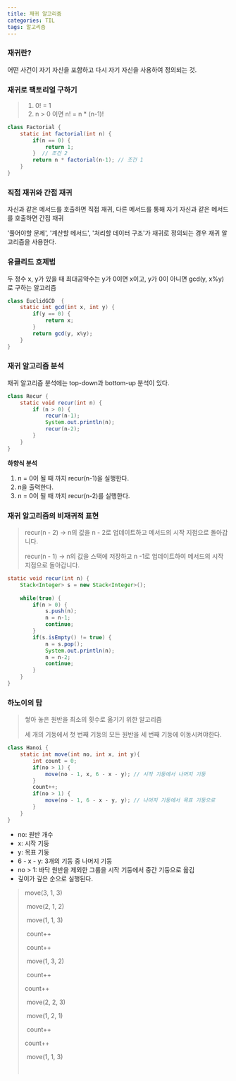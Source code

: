 ```yaml
---
title: 재귀 알고리즘
categories: TIL
tags: 알고리즘
---
```


### 재귀란?

어떤 사건이 자기 자신을 포함하고 다시 자기 자신을 사용하여 정의되는 것.



### 재귀로 팩토리얼 구하기

> 1. 0! = 1
> 2. n > 0 이면 n! = n * (n-1)!

```java
class Factorial {
    static int factorial(int n) {
        if(n == 0) {
            return 1;
        }  // 조건 2
        return n * factorial(n-1); // 조건 1
    }
}
```



### 직접 재귀와 간접 재귀

자신과 같은 메서드를 호출하면 직접 재귀, 다른 메서드를 통해 자기 자신과 같은 메서드를 호출하면 간접 재귀

'풀어야할 문제', '계산할 메서드', '처리할 데이터 구조'가 재귀로 정의되는 경우 재귀 알고리즘을 사용한다.



### 유클리드 호제법

두 정수 x, y가 있을 때 최대공약수는  y가 0이면 x이고, y가 0이 아니면 gcd(y, x%y)로 구하는 알고리즘

```java
class EuclidGCD  {
    static int gcd(int x, int y) {
        if(y == 0) {
            return x;
        }
        return gcd(y, x%y);
    }
}
```



### 재귀 알고리즘 분석

재귀 알고리즘 분석에는 top-down과 bottom-up 분석이 있다.

```java
class Recur {
    static void recur(int n) {
        if (n > 0) {
            recur(n-1);
            System.out.println(n);
            recur(n-2);
        }
    } 
}
```

**하향식 분석**

1. n = 0이 될 때 까지 recur(n-1)을 실행한다.
2. n을 출력한다.
3. n = 0이 될 때 까지 recur(n-2)를 실행한다.



### 재귀 알고리즘의 비재귀적 표현

> recur(n - 2) -> n의 값을 n - 2로 업데이트하고 메서드의 시작 지점으로 돌아갑니다.
>
> recur(n - 1) -> n의 값을 스택에 저장하고 n -1로 업데이트하여 메서드의 시작 지점으로 돌아갑니다.

``` java
static void recur(int n) {
    Stack<Integer> s = new Stack<Integer>();
    
    while(true) {
        if(n > 0) {
            s.push(n);
            n = n-1;
            continue;
        }
        if(s.isEmpty() != true) {
            n = s.pop();
            System.out.println(n);
            n = n-2;
            continue;
        }
    }
}
```



### 하노이의 탑

> 쌓아 놓은 원반을 최소의 횟수로 옮기기 위한 알고리즘
>
> 세 개의 기둥에서 첫 번째 기둥의 모든 원반을 세 번째 기둥에 이동시켜야한다.

```java
class Hanoi {
    static int move(int no, int x, int y){
        int count = 0;
	    if(no > 1) {
    	    move(no - 1, x, 6 - x - y); // 시작 기둥에서 나머지 기둥
	    }
        count++;
        if(no > 1) {
            move(no - 1, 6 - x - y, y); // 나머지 기둥에서 목표 기둥으로
        }
    }
}
```

* no: 원반 개수
* x: 시작 기둥
* y: 목표 기둥
* 6 - x - y: 3개의 기둥 중 나머지 기둥
* no > 1: 바닥 원반을 제외한 그룹을 시작 기둥에서 중간 기둥으로 옮김
* 깊이가 깊은 순으로 실행된다.

>move(3, 1, 3)
>
>​	move(2, 1, 2)
>
>​		move(1, 1, 3)
>
>​		count++
>
>​	count++
>
>​		move(1, 3, 2)
>
>​		count++
>
>count++
>
>​	move(2, 2, 3)
>
>​		move(1, 2, 1)
>
>​		count++
>
> count++
>
>​		move(1, 1, 3)
>
>​		
>
>
